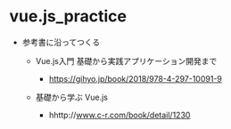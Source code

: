 # vue.js_practice
* 参考書に沿ってつくる

    * Vue.js入門 基礎から実践アプリケーション開発まで

        * https://gihyo.jp/book/2018/978-4-297-10091-9

    * 基礎から学ぶ Vue.js

        * hhttp://www.c-r.com/book/detail/1230

